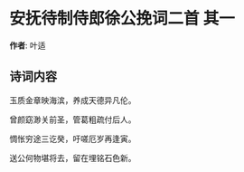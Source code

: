 # 安抚待制侍郎徐公挽词二首  其一

**作者**: 叶适

## 诗词内容

玉质金章映海滨，养成天德异凡伦。

曾颜窈渺关前圣，管葛粗疏付后人。

惆怅穷途三讫癸，吁嗟厄岁再逢寅。

送公何物堪将去，留在埋铭石色新。

